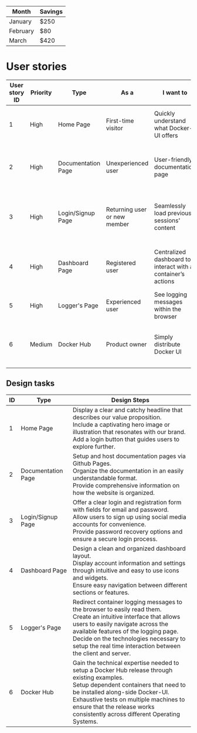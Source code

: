 | Month    | Savings |
| -------- | ------- |
| January  | $250    |
| February | $80     |
| March    | $420    |

# User stories
| User story ID | Priority | Type               | As a <type of user>          | I want to <perform some task>                                | So that I can <achieve some goal>                       | Final story |
|---------------|----------|--------------------|------------------------------|--------------------------------------------------------------|---------------------------------------------------------|-------------|
| 1             | High     | Home Page          | First-time visitor           | Quickly understand what Docker-UI offers                     | Decide if the application is relevant to me.            | Yes         |
| 2             | High     | Documentation Page | Unexperienced user           | User-friendly documentation page                             | Easily learn what features the website offers.          | Yes         |
| 3             | High     | Login/Signup Page  | Returning user or new member | Seamlessly load previous sessions' content                   | Be satisfied and make decisions based on previous data. | Yes         |
| 4             | High     | Dashboard Page     | Registered user              | Centralized dashboard to interact with a container’s actions | Manage created containers during their execution.       | Yes         |
| 5             | High     | Logger's Page      | Experienced user             | See logging messages within the browser                      | Easily debug running containers.                        | Yes         |
| 6             | Medium   | Docker Hub         | Product owner                | Simply distribute Docker UI                                  | Dispense the application quickly to interested users.   | Yes         |

## Design tasks
| ID | Type               | Design Steps                                                                                                                                                                                                                                                                                                             |
|----|--------------------|--------------------------------------------------------------------------------------------------------------------------------------------------------------------------------------------------------------------------------------------------------------------------------------------------------------------------|
| 1  | Home Page          | Display a clear and catchy headline that describes our value proposition.<br />  Include a captivating hero image or illustration that resonates with our brand.<br />  Add a login button that guides users to explore further.<br />                                                                                   |
| 2  | Documentation Page | Setup and host documentation pages via Github Pages.<br />  Organize the documentation in an easily understandable format.<br />  Provide comprehensive information on how the website is organized.<br />                                                                                                               |
| 3  | Login/Signup Page  | Offer a clear login and registration form with fields for email and password.<br />  Allow users to sign up using social media accounts for convenience.<br />  Provide password recovery options and ensure a secure login process.<br />                                                                               |
| 4  | Dashboard Page     | Design a clean and organized dashboard layout.<br />  Display account information and settings through intuitive and easy to use icons and widgets.<br />  Ensure easy navigation between different sections or features.<br />                                                                                          |
| 5  | Logger's Page      | Redirect container logging messages to the browser to easily read them.<br />  Create an intuitive interface that allows users to easily navigate across the available features of the logging page.<br />  Decide on the technologies necessary to setup the real time interaction between the client and server.<br /> |
| 6  | Docker Hub         | Gain the technical expertise needed to setup a Docker Hub release through existing examples.<br />  Setup dependent containers that need to be installed along-side Docker-UI.<br />  Exhaustive tests on multiple machines to ensure that the release works consistently across different Operating Systems.<br />      |
